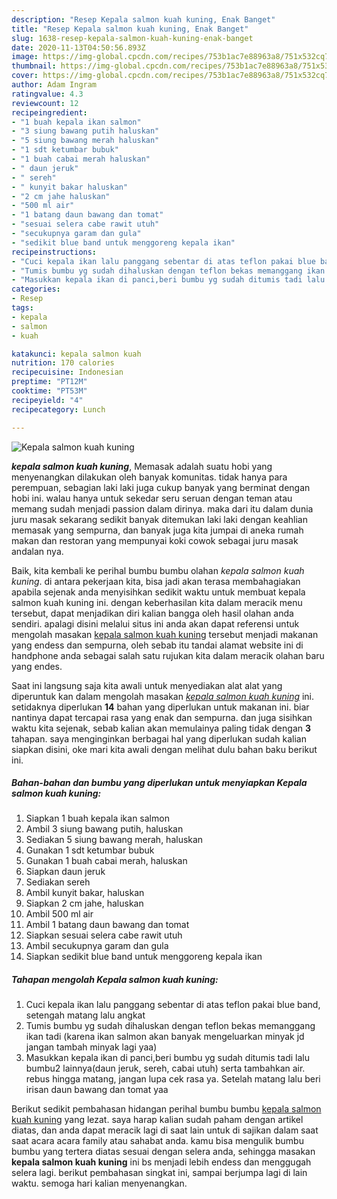 ```yaml
---
description: "Resep Kepala salmon kuah kuning, Enak Banget"
title: "Resep Kepala salmon kuah kuning, Enak Banget"
slug: 1638-resep-kepala-salmon-kuah-kuning-enak-banget
date: 2020-11-13T04:50:56.893Z
image: https://img-global.cpcdn.com/recipes/753b1ac7e88963a8/751x532cq70/kepala-salmon-kuah-kuning-foto-resep-utama.jpg
thumbnail: https://img-global.cpcdn.com/recipes/753b1ac7e88963a8/751x532cq70/kepala-salmon-kuah-kuning-foto-resep-utama.jpg
cover: https://img-global.cpcdn.com/recipes/753b1ac7e88963a8/751x532cq70/kepala-salmon-kuah-kuning-foto-resep-utama.jpg
author: Adam Ingram
ratingvalue: 4.3
reviewcount: 12
recipeingredient:
- "1 buah kepala ikan salmon"
- "3 siung bawang putih haluskan"
- "5 siung bawang merah haluskan"
- "1 sdt ketumbar bubuk"
- "1 buah cabai merah haluskan"
- " daun jeruk"
- " sereh"
- " kunyit bakar haluskan"
- "2 cm jahe haluskan"
- "500 ml air"
- "1 batang daun bawang dan tomat"
- "sesuai selera cabe rawit utuh"
- "secukupnya garam dan gula"
- "sedikit blue band untuk menggoreng kepala ikan"
recipeinstructions:
- "Cuci kepala ikan lalu panggang sebentar di atas teflon pakai blue band, setengah matang lalu angkat"
- "Tumis bumbu yg sudah dihaluskan dengan teflon bekas memanggang ikan tadi (karena ikan salmon akan banyak mengeluarkan minyak jd jangan tambah minyak lagi yaa)"
- "Masukkan kepala ikan di panci,beri bumbu yg sudah ditumis tadi lalu bumbu2 lainnya(daun jeruk, sereh, cabai utuh) serta tambahkan air. rebus hingga matang, jangan lupa cek rasa ya. Setelah matang lalu beri irisan daun bawang dan tomat yaa"
categories:
- Resep
tags:
- kepala
- salmon
- kuah

katakunci: kepala salmon kuah 
nutrition: 170 calories
recipecuisine: Indonesian
preptime: "PT12M"
cooktime: "PT53M"
recipeyield: "4"
recipecategory: Lunch

---
```



![Kepala salmon kuah kuning](https://img-global.cpcdn.com/recipes/753b1ac7e88963a8/751x532cq70/kepala-salmon-kuah-kuning-foto-resep-utama.jpg)

<b><i>kepala salmon kuah kuning</i></b>, Memasak adalah suatu hobi yang menyenangkan dilakukan oleh banyak komunitas. tidak hanya para perempuan, sebagian laki laki juga cukup banyak yang berminat dengan hobi ini. walau hanya untuk sekedar seru seruan dengan teman atau memang sudah menjadi passion dalam dirinya. maka dari itu dalam dunia juru masak sekarang sedikit banyak ditemukan laki laki dengan keahlian memasak yang sempurna, dan banyak juga kita jumpai di aneka rumah makan dan restoran yang mempunyai koki cowok sebagai juru masak andalan nya.

Baik, kita kembali ke perihal bumbu bumbu olahan <i>kepala salmon kuah kuning</i>. di antara pekerjaan kita, bisa jadi akan terasa membahagiakan apabila sejenak anda menyisihkan sedikit waktu untuk membuat kepala salmon kuah kuning ini. dengan keberhasilan kita dalam meracik menu tersebut, dapat menjadikan diri kalian bangga oleh hasil olahan anda sendiri. apalagi disini melalui situs ini anda akan dapat referensi untuk mengolah masakan <u>kepala salmon kuah kuning</u> tersebut menjadi makanan yang endess dan sempurna, oleh sebab itu tandai alamat website ini di handphone anda sebagai salah satu rujukan kita dalam meracik olahan baru yang endes.




Saat ini langsung saja kita awali untuk menyediakan alat alat yang diperuntuk kan dalam mengolah masakan <u><i>kepala salmon kuah kuning</i></u> ini. setidaknya diperlukan <b>14</b> bahan yang diperlukan untuk makanan ini. biar nantinya dapat tercapai rasa yang enak dan sempurna. dan juga sisihkan waktu kita sejenak, sebab kalian akan memulainya paling tidak dengan <b>3</b> tahapan. saya menginginkan berbagai hal yang diperlukan sudah kalian siapkan disini, oke mari kita awali dengan melihat dulu bahan baku berikut ini.

<!--inarticleads1-->

##### Bahan-bahan dan bumbu yang diperlukan untuk menyiapkan Kepala salmon kuah kuning:

1. Siapkan 1 buah kepala ikan salmon
1. Ambil 3 siung bawang putih, haluskan
1. Sediakan 5 siung bawang merah, haluskan
1. Gunakan 1 sdt ketumbar bubuk
1. Gunakan 1 buah cabai merah, haluskan
1. Siapkan  daun jeruk
1. Sediakan  sereh
1. Ambil  kunyit bakar, haluskan
1. Siapkan 2 cm jahe, haluskan
1. Ambil 500 ml air
1. Ambil 1 batang daun bawang dan tomat
1. Siapkan sesuai selera cabe rawit utuh
1. Ambil secukupnya garam dan gula
1. Siapkan sedikit blue band untuk menggoreng kepala ikan




<!--inarticleads2-->

##### Tahapan mengolah Kepala salmon kuah kuning:

1. Cuci kepala ikan lalu panggang sebentar di atas teflon pakai blue band, setengah matang lalu angkat
1. Tumis bumbu yg sudah dihaluskan dengan teflon bekas memanggang ikan tadi (karena ikan salmon akan banyak mengeluarkan minyak jd jangan tambah minyak lagi yaa)
1. Masukkan kepala ikan di panci,beri bumbu yg sudah ditumis tadi lalu bumbu2 lainnya(daun jeruk, sereh, cabai utuh) serta tambahkan air. rebus hingga matang, jangan lupa cek rasa ya. Setelah matang lalu beri irisan daun bawang dan tomat yaa




Berikut sedikit pembahasan hidangan perihal bumbu bumbu <u>kepala salmon kuah kuning</u> yang lezat. saya harap kalian sudah paham dengan artikel diatas, dan anda dapat meracik lagi di saat lain untuk di sajikan dalam saat saat acara acara family atau sahabat anda. kamu bisa mengulik bumbu bumbu yang tertera diatas sesuai dengan selera anda, sehingga masakan <b>kepala salmon kuah kuning</b> ini bs menjadi lebih endess dan menggugah selera lagi. berikut pembahasan singkat ini, sampai berjumpa lagi di lain waktu. semoga hari kalian menyenangkan.
